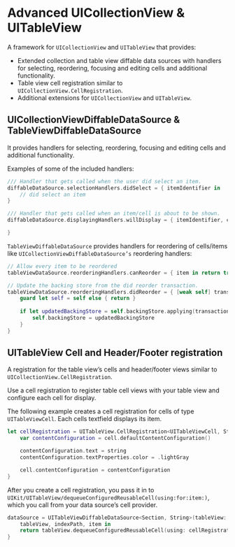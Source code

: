 # Advanced UICollectionView & UITableView

A framework for `UICollectionView` and `UITableView` that provides:

- Extended collection and table view diffable data sources with handlers for selecting, reordering, focusing and editing cells and additional functionality.
- Table view cell registration similar to `UICollectionView.CellRegistration`.
- Additional extensions for `UICollectionView` and `UITableView`.

## UICollectionViewDiffableDataSource & TableViewDiffableDataSource

It provides handlers for selecting, reordering, focusing and editing cells and additional functionality.

Examples of some of the included handlers:

```swift
/// Handler that gets called when the user did select an item.
diffableDataSource.selectionHandlers.didSelect = { itemIdentifier in
    // did select an item
}

/// Handler that gets called when an item/cell is about to be shown.
diffableDataSource.displayingHandlers.willDisplay = { itemIdentifier, cell in

}
```

`TableViewDiffableDataSource` provides handlers for reordering of cells/items like `UICollectionViewDiffableDataSource’s` reordering handlers:

```swift
// Allow every item to be reordered
tableViewDataSource.reorderingHandlers.canReorder = { item in return true }

// Update the backing store from the did reorder transaction.
tableViewDataSource.reorderingHandlers.didReorder = { [weak self] transaction, itemIdentifier in
    guard let self = self else { return }
             
    if let updatedBackingStore = self.backingStore.applying(transaction.difference) {
        self.backingStore = updatedBackingStore
    }
}
```

## UITableView Cell and Header/Footer registration

A registration for the table view’s cells and header/footer views similar to `UICollectionView.CellRegistration`.

Use a cell registration to register table cell views with your table view and configure each cell for display.

The following example creates a cell registration for cells of type `UITableViewCell`. Each cells textfield displays its item.

```swift
let cellRegistration = UITableView.CellRegistration<UITableViewCell, String> { cell, indexPath, string in
    var contentConfiguration = cell.defaultContentConfiguration()

    contentConfiguration.text = string
    contentConfiguration.textProperties.color = .lightGray

    cell.contentConfiguration = contentConfiguration
}
```

After you create a cell registration, you pass it in to ``UIKit/UITableView/dequeueConfiguredReusableCell(using:for:item:)``, which you call from your data source’s cell provider.

```swift
dataSource = UITableViewDiffableDataSource<Section, String>(tableView: tableView) {
    tableView, indexPath, item in
    return tableView.dequeueConfiguredReusableCell(using: cellRegistration, for: indexPath, item: item)
}
```
